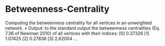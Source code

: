 # Betweenness-Centrality

Computing the betweenness centrality for all vertices in an unweighted network.
•  Output: to the standard output the betweenness centralities (Eq. 7.36 of Newman 2010) of all vertices with their indices: 
[0]  0.37326
[1]  1.07425
[2]  0.27836
[3]  2.62004
...
